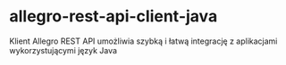 # allegro-rest-api-client-java
Klient Allegro REST API umożliwia szybką i łatwą integrację z aplikacjami wykorzystującymi język Java
